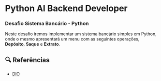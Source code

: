 # Python AI Backend Developer
### Desafio Sistema Bancário - Python
Neste desafio iremos implementar um sistema bancário simples em Python, onde o mesmo apresentará um menu com as seguintes operações, **Depósito**, **Saque** e **Extrato**.



## 🔍 Referências
- [DIO](https://www.dio.me/)
